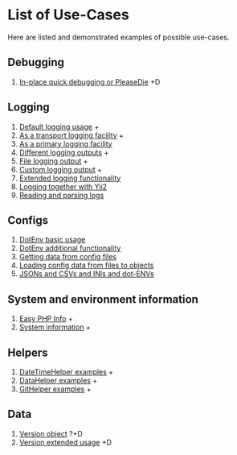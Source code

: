 # List of Use-Cases
Here are listed and demonstrated examples of possible use-cases.

## Debugging
 1. [In-place quick debugging or PleaseDie](use-cases-debugging.md#In_place_quick_debugging_or_PleaseDie) +D

## Logging
 1. [Default logging usage](use-cases-logging.md#Default_logging_usage) +
 2. [As a transport logging facility](use-cases-logging.md#As_a_transport_logging_facility) +
 2. [As a primary logging facility](use-cases-logging.md#As_a_primary_logging_facility)
 3. [Different logging outputs](use-cases-logging.md#Different_logging_outputs) +
 4. [File logging output](use-cases-logging.md#File_logging_output) +
 5. [Custom logging output](use-cases-logging.md#Custom_logging_output) +
 6. [Extended logging functionality](use-cases-logging.md#Extended_logging_functionality) 
 7. [Logging together with Yii2](use-cases-logging.md#Logging_together_with_Yii2)
 8. [Reading and parsing logs](use-cases-logging.md#Reading_and_parsing_logs)

## Configs
 1. [DotEnv basic usage](use-cases-configs.md#DotEnv_basic_usage)
 2. [DotEnv additional functionality](use-cases-configs.md#DotEnv_additional_functionality)
 3. [Getting data from config files](use-cases-configs.md#Getting_data_from_config_files)
 4. [Loading config data from files to objects](use-cases-configs.md#Loading_config_data_from_files_to_objects)
 5. [JSONs and CSVs and INIs and dot-ENVs](use-cases-configs.md#JSONs_and_CSVs_and_INIs_and_dot_ENVs)

## System and environment information
 1. [Easy PHP Info](use-cases-sys.md#Easy_PHP_Info) +
 2. [System information](use-cases-sys.md#System_information) +

## Helpers
 1. [DateTimeHelper examples](use-cases-helpers.md#DateTimeHelper_examples) +
 2. [DataHelper examples](use-cases-helpers.md#DataHelper_examples) +
 3. [GitHelper examples](use-cases-helpers.md#GitHelper_examples) +

## Data
 1. [Version object](use-cases-data.md#Version_object) ?+D
 2. [Version extended usage](use-cases-data.md#Version_extended_usage) +D

